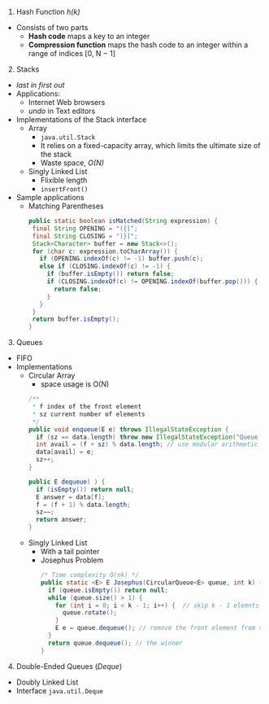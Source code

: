 1. Hash Function _h(k)_
 - Consists of two parts
   * **Hash code** maps a key to an integer
   * **Compression function** maps the hash code to an integer within a range of indices [0, N − 1]

2. Stacks
 - _last in first out_
 - Applications:
   * Internet Web browsers
   * _undo_ in Text editors
 - Implementations of the Stack interface
   * Array
     * `java.util.Stack`
     * It relies on a fixed-capacity array, which limits the ultimate size of the stack
     * Waste space, _O(N)_
   * Singly Linked List
     * Flixible length
     * `insertFront()`
 - Sample applications
   * Matching Parentheses
     ```java
     public static boolean isMatched(String expression) {
      final String OPENING = "({[";
      final String CLOSING = ")}]";
      Stack<Character> buffer = new Stack<>();
      for (char c: expression.toCharArray()) {
        if (OPENING.indexOf(c) != -1) buffer.push(c);
        else if (CLOSING.indexOf(c) != -1) {
          if (buffer.isEmpty()) return false;
          if (CLOSING.indexOf(c) != OPENING.indexOf(buffer.pop())) {
            return false;
          }
        }
      }
      return buffer.isEmpty();
     }
     ```
     
3. Queues
 - FIFO
 - Implementations
   * Circular Array 
     * space usage is O(N)
     ```java
     /**
      * f index of the front element
      * sz current number of elements
      */
     public void enqueue(E e) throws IllegalStateException {
       if (sz == data.length) throw new IllegalStateException("Queue is full");
       int avail = (f + sz) % data.length; // use modular arithmetic
       data[avail] = e;
       sz++;
     }
     
     public E dequeue( ) {
       if (isEmpty()) return null;
       E answer = data[f];
       f = (f + 1) % data.length;
       sz−−;
       return answer;
     }
     ```
   * Singly Linked List
     * With a tail pointer
     * Josephus Problem
       ```java
       /* Time complexity O(nk) */
       public static <E> E Josephus(CircularQueue<E> queue, int k) {
         if (queue.isEmpty()) return null;
         while (queue.size() > 1) {
           for (int i = 0; i < k - 1; i++) {  // skip k - 1 elemnts
             queue.rotate();
           }
           E e = queue.dequeue(); // remove the front element from the collection
         }
         return queue.dequeue(); // the winner
       }
       ```
       
4. Double-Ended Queues (_Deque_)
 - Doubly Linked List
 - Interface `java.util.Deque`
